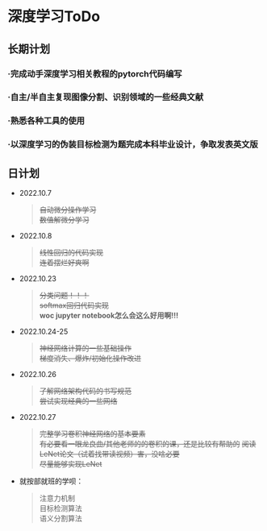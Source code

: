 # 深度学习ToDo
## 长期计划
### ·完成动手深度学习相关教程的pytorch代码编写
### ·自主/半自主复现图像分割、识别领域的一些经典文献
### ·熟悉各种工具的使用
### ·以深度学习的伪装目标检测为题完成本科毕业设计，争取发表英文版

## 日计划
* 2022.10.7
    > ~~自动微分操作学习~~  
    > ~~数值解微分学习~~
* 2022.10.8
    > ~~线性回归的代码实现~~  
    >~~连着摆烂好爽啊~~
* 2022.10.23
    >~~分类问题！！！~~   
    >~~softmax回归代码实现~~  
    >**woc jupyter notebook怎么会这么好用啊!!!**
* 2022.10.24-25
    >~~神经网络计算的一些基础操作~~  
    >~~梯度消失、爆炸/初始化操作改进~~
* 2022.10.26
    >~~了解网络架构代码的书写规范~~  
    >~~尝试实现经典的一些网络~~
* 2022.10.27
    >~~完整学习卷积神经网络的基本要素~~  
    >~~有必要看一眼龙良曲/其他老师的的卷积的课，还是比较有帮助的~~
    >~~阅读LeNet论文（试着找带读视频）害，没啥必要~~  
    >~~尽量能够实现LeNet~~
* 就按部就班的学呗：
    > 注意力机制  
    > 目标检测算法  
    > 语义分割算法
